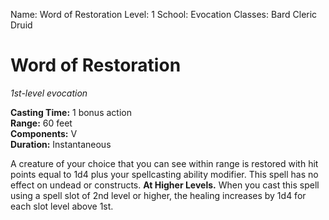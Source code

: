 Name: Word of Restoration
Level: 1
School: Evocation
Classes: Bard
         Cleric
         Druid

# Word of Restoration
_1st-level evocation_

**Casting Time:** 1 bonus action    
**Range:** 60 feet    
**Components:** V    
**Duration:** Instantaneous 

A creature of your choice that you can see within range is restored with hit points equal to 1d4 plus your spellcasting ability modifier. This spell has no effect on undead or constructs. 
**At Higher Levels.** When you cast this spell using a spell slot of 2nd level or higher, the healing increases by 1d4 for each slot level above 1st.